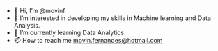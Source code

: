 - 👋 Hi, I’m @movinf
- 👀 I’m interested in developing my skills in Machine learning and Data Analysis.
- 🌱 I’m currently learning Data Analytics
- 📫 How to reach me movin.fernandes@hotmail.com

<!---
movinf/movinf is a ✨ special ✨ repository because its `README.md` (this file) appears on your GitHub profile.
You can click the Preview link to take a look at your changes.
--->
